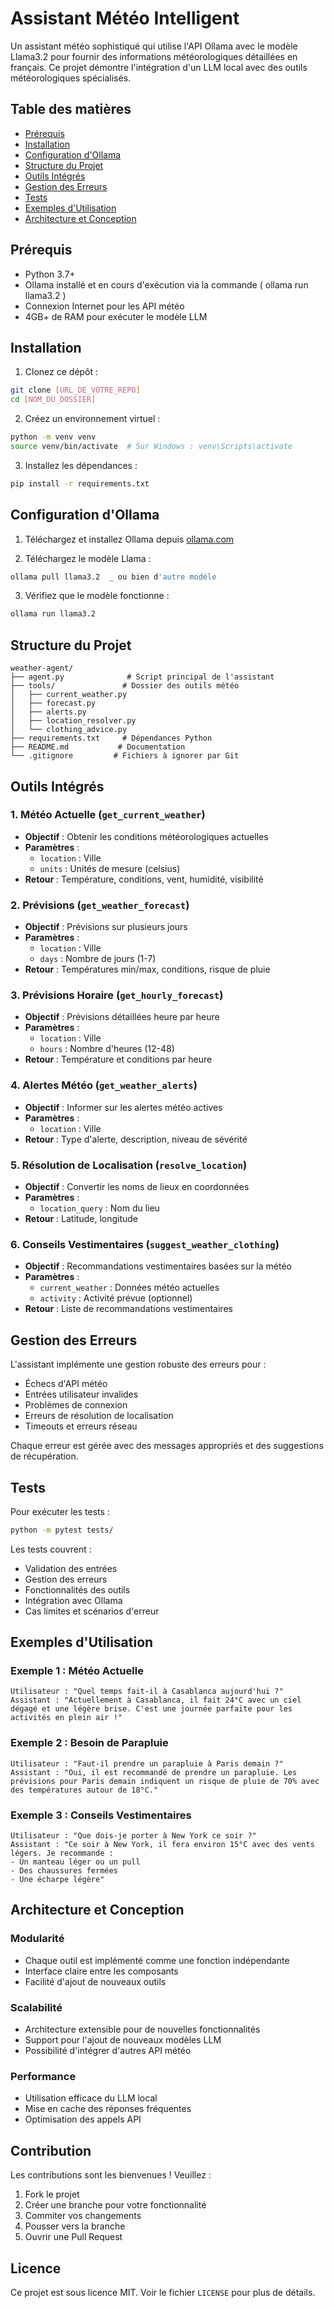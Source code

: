 # Assistant Météo Intelligent

Un assistant météo sophistiqué qui utilise l'API Ollama avec le modèle Llama3.2 pour fournir des informations météorologiques détaillées en français. Ce projet démontre l'intégration d'un LLM local avec des outils météorologiques spécialisés.

## Table des matières
- [Prérequis](#prérequis)
- [Installation](#installation)
- [Configuration d'Ollama](#configuration-dollama)
- [Structure du Projet](#structure-du-projet)
- [Outils Intégrés](#outils-intégrés)
- [Gestion des Erreurs](#gestion-des-erreurs)
- [Tests](#tests)
- [Exemples d'Utilisation](#exemples-dutilisation)
- [Architecture et Conception](#architecture-et-conception)

## Prérequis

- Python 3.7+
- Ollama installé et en cours d'exécution via la commande ( ollama run llama3.2 )
- Connexion Internet pour les API météo
- 4GB+ de RAM pour exécuter le modèle LLM

## Installation

1. Clonez ce dépôt :
```bash
git clone [URL_DE_VOTRE_REPO]
cd [NOM_DU_DOSSIER]
```

2. Créez un environnement virtuel :
```bash
python -m venv venv
source venv/bin/activate  # Sur Windows : venv\Scripts\activate
```

3. Installez les dépendances :
```bash
pip install -r requirements.txt
```

## Configuration d'Ollama

1. Téléchargez et installez Ollama depuis [ollama.com](https://ollama.com)

2. Téléchargez le modèle Llama :
```bash
ollama pull llama3.2  _ ou bien d'autre modéle 
```

3. Vérifiez que le modèle fonctionne :
```bash
ollama run llama3.2 
```

## Structure du Projet

```
weather-agent/
├── agent.py              # Script principal de l'assistant
├── tools/               # Dossier des outils météo
│   ├── current_weather.py
│   ├── forecast.py
│   ├── alerts.py
│   ├── location_resolver.py
│   └── clothing_advice.py
├── requirements.txt     # Dépendances Python
├── README.md           # Documentation
└── .gitignore         # Fichiers à ignorer par Git
```

## Outils Intégrés

### 1. Météo Actuelle (`get_current_weather`)
- **Objectif** : Obtenir les conditions météorologiques actuelles
- **Paramètres** : 
  - `location` : Ville
  - `units` : Unités de mesure (celsius)
- **Retour** : Température, conditions, vent, humidité, visibilité

### 2. Prévisions (`get_weather_forecast`)
- **Objectif** : Prévisions sur plusieurs jours
- **Paramètres** :
  - `location` : Ville
  - `days` : Nombre de jours (1-7)
- **Retour** : Températures min/max, conditions, risque de pluie

### 3. Prévisions Horaire (`get_hourly_forecast`)
- **Objectif** : Prévisions détaillées heure par heure
- **Paramètres** :
  - `location` : Ville
  - `hours` : Nombre d'heures (12-48)
- **Retour** : Température et conditions par heure

### 4. Alertes Météo (`get_weather_alerts`)
- **Objectif** : Informer sur les alertes météo actives
- **Paramètres** :
  - `location` : Ville
- **Retour** : Type d'alerte, description, niveau de sévérité

### 5. Résolution de Localisation (`resolve_location`)
- **Objectif** : Convertir les noms de lieux en coordonnées
- **Paramètres** :
  - `location_query` : Nom du lieu
- **Retour** : Latitude, longitude

### 6. Conseils Vestimentaires (`suggest_weather_clothing`)
- **Objectif** : Recommandations vestimentaires basées sur la météo
- **Paramètres** :
  - `current_weather` : Données météo actuelles
  - `activity` : Activité prévue (optionnel)
- **Retour** : Liste de recommandations vestimentaires

## Gestion des Erreurs

L'assistant implémente une gestion robuste des erreurs pour :
- Échecs d'API météo
- Entrées utilisateur invalides
- Problèmes de connexion
- Erreurs de résolution de localisation
- Timeouts et erreurs réseau

Chaque erreur est gérée avec des messages appropriés et des suggestions de récupération.

## Tests

Pour exécuter les tests :
```bash
python -m pytest tests/
```

Les tests couvrent :
- Validation des entrées
- Gestion des erreurs
- Fonctionnalités des outils
- Intégration avec Ollama
- Cas limites et scénarios d'erreur

## Exemples d'Utilisation

### Exemple 1 : Météo Actuelle
```
Utilisateur : "Quel temps fait-il à Casablanca aujourd'hui ?"
Assistant : "Actuellement à Casablanca, il fait 24°C avec un ciel dégagé et une légère brise. C'est une journée parfaite pour les activités en plein air !"
```

### Exemple 2 : Besoin de Parapluie
```
Utilisateur : "Faut-il prendre un parapluie à Paris demain ?"
Assistant : "Oui, il est recommandé de prendre un parapluie. Les prévisions pour Paris demain indiquent un risque de pluie de 70% avec des températures autour de 18°C."
```

### Exemple 3 : Conseils Vestimentaires
```
Utilisateur : "Que dois-je porter à New York ce soir ?"
Assistant : "Ce soir à New York, il fera environ 15°C avec des vents légers. Je recommande :
- Un manteau léger ou un pull
- Des chaussures fermées
- Une écharpe légère"
```

## Architecture et Conception

### Modularité
- Chaque outil est implémenté comme une fonction indépendante
- Interface claire entre les composants
- Facilité d'ajout de nouveaux outils

### Scalabilité
- Architecture extensible pour de nouvelles fonctionnalités
- Support pour l'ajout de nouveaux modèles LLM
- Possibilité d'intégrer d'autres API météo

### Performance
- Utilisation efficace du LLM local
- Mise en cache des réponses fréquentes
- Optimisation des appels API

## Contribution

Les contributions sont les bienvenues ! Veuillez :
1. Fork le projet
2. Créer une branche pour votre fonctionnalité
3. Commiter vos changements
4. Pousser vers la branche
5. Ouvrir une Pull Request

## Licence

Ce projet est sous licence MIT. Voir le fichier `LICENSE` pour plus de détails. 